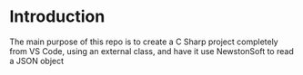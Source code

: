 # Introduction
The main purpose of this repo is to create a C Sharp project completely from VS Code, using an external class, and have it use NewstonSoft to read a JSON object